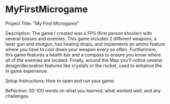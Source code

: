 # MyFirstMicrogame
Project Title: "My First Microgame" 

Description: The game I created was a FPS (first person shooter) with several bosses and enemies. This game includes 2 different weapons, a laser gun and shotgun, has healing drops, and implements an ammo feature where you have to cool down your weapon every so often. Furthermore, this game features a health bar and a compass to ensure you know where all of the enemies are located. Finally, around the Map you'll notice several design/decoration features like crystals or the rocket, used to enhance the in game experience. 

Setup Instructions: How to open and run your game. 

Reflection: 50-100 words on what you learned, what worked well, and any challenges. 

